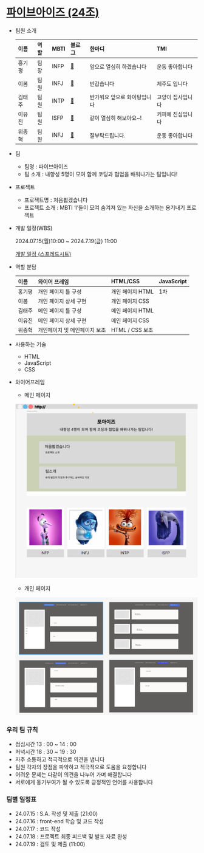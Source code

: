 # [파이브아이즈 (24조)](https://gipyeung.github.io/4i_Mini_Project/index.html)

- 팀원 소개 

    | 이름 | 역할 | MBTI | 블로그 | 한마디 | TMI |
    | --- | --- | --- | --- | --- | --- |
    | 홍기평 | 팀장 | INFP | [🔗](https://github.com/gipyeung?tab=repositories) | 앞으로 열심히 하겠습니다 | 운동 좋아합니다 |
    | 이봄 | 팀원 | INFJ | [🔗](https://everyday-spring.com/) | 반갑습니다 | 제주도 입니다 |
    | 김태주 | 팀원 | INTP | [🔗](https://everyday-spring.com/) | 반가워요 앞으로 화이팅입니다 | 고양이 집사입니다 |
    | 이유진 | 팀원 | ISFP | [🔗](https://velog.io/@lee9040s/posts) | 같이 열심히 해보아요~! | 커피에 진심입니다 |
    | 위종혁 | 팀원 | INFJ | [🔗](https://jonghyeok-1.tistory.com/) | 잘부탁드립니다. | 운동 좋아합니다 |


- 팀
    - 팀명 : 파이브아이즈
    - 팀 소개 : 내향성 5명이 모여 함께 코딩과 협업을 배워나가는 팀입니다!
- 프로젝트
    - 프로젝트명 : 처음뵙겠습니다
    - 프로젝트 소개 : MBTI ‘I’들이 모여 숨겨져 있는 자신을 소개하는 용기내기 프로젝트
- 개발 일정(WBS)
    
    2024.07.15(월)10:00 ~ 2024.7.19(금) 11:00
    
    [개발 일정 (스프레드시트)](https://docs.google.com/spreadsheets/d/1uizkycFczUMB-Do1Bqs513TMB4bMPd_PTSxRwhujUjw/edit?usp=sharing)
    
- 역할 분담

    | 이름 | 와이어 프레임 | HTML/CSS | JavaScript |
    | --- | --- | --- | --- |
    | 홍기평 | 개인 페이지 틀 구성 | 개인 페이지 HTML | 1차  |
    | 이봄 | 개인 페이지 상세 구현 | 개인 페이지 CSS |  |
    | 김태주 | 메인 페이지 틀 구성 | 메인 페이지 HTML |  |
    | 이유진 | 메인 페이지 상세 구현 | 메인 페이지 CSS |  |
    | 위종혁 | 개인페이지 및 메인페이지 보조 | HTML / CSS 보조 |  |

- 사용하는 기술
    - HTML
    - JavaScript
    - CSS

- 와이어프레임
    - 메인 페이지
    
    ![메인페이지](./imgs/Wireframe2.png)
    
    - 개인 페이지
    
    ![개인페이지](./imgs/Wireframe1.png)
    
### 우리 팀 규칙

- 점심시간 13 : 00 ~ 14 : 00
- 저녁시간 18 : 30 ~ 19 : 30
- 자주 소통하고 적극적으로 의견을 냅니다
- 팀원 각자의 장점을 파악하고 적극적으로 도움을 요청합니다
- 어려운 문제는 다같이 의견을 나누어 가며 해결합니다
- 서로에게 동기부여가 될 수 있도록 긍정적인 언어를 사용합니다

### 팀별 일정표

- 24.07.15 : S.A. 작성 및 제출 (21:00)
- 24.07.16 : front-end 학습 및 코드 작성
- 24.07.17 : 코드 작성
- 24.07.18 : 프로젝트 최종 피드백 및 발표 자료 완성
- 24.07.19 : 검토 및 제출 (11:00)
